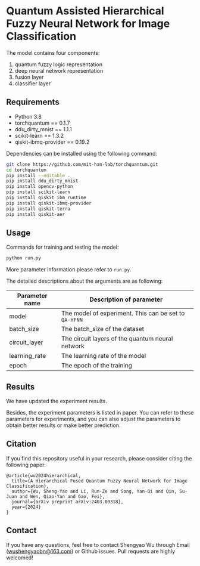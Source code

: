 # Quantum Assisted Hierarchical Fuzzy Neural Network for Image Classification


The model contains four components:
1. quantum fuzzy logic representation
2. deep neural network representation
3. fusion layer
4. classifier layer

## Requirements

- Python 3.8
- torchquantum == 0.1.7
- ddu_dirty_mnist == 1.1.1
- scikit-learn == 1.3.2
- qiskit-ibmq-provider == 0.19.2

Dependencies can be installed using the following command:
```bash
git clone https://github.com/mit-han-lab/torchquantum.git
cd torchquantum
pip install --editable .
pip install ddu_dirty_mnist
pip install opencv-python
pip install scikit-learn
pip install qiskit_ibm_runtime
pip install qiskit-ibmq-provider
pip install qiskit-terra
pip install qiskit-aer

```

## Usage

Commands for training and testing the model:

```bash
python run.py
```

More parameter information please refer to `run.py`.


The detailed descriptions about the arguments are as following:

| Parameter name | Description of parameter |
| --- | --- |
| model | The model of experiment. This can be set to `QA-HFNN`|
| batch_size           | The batch_size of the dataset                                             |
| circuit_layer      | The circuit layers of the quantum neural network    |
| learning_rate      | The learning rate of the model                  |
| epoch       | The epoch of the training




## <span id="resultslink">Results</span>

We have updated the experiment results.

Besides, the experiment parameters is listed in paper. You can refer to these parameters for experiments, and you can also adjust the parameters to obtain better results or make better prediction.


## <span id="citelink">Citation</span>
If you find this repository useful in your research, please consider citing the following paper:

```
@article{wu2024hierarchical,
  title={A Hierarchical Fused Quantum Fuzzy Neural Network for Image Classification},
  author={Wu, Sheng-Yao and Li, Run-Ze and Song, Yan-Qi and Qin, Su-Juan and Wen, Qiao-Yan and Gao, Fei},
  journal={arXiv preprint arXiv:2403.09318},
  year={2024}
}
```

## Contact
If you have any questions, feel free to contact Shengyao Wu through Email (wushengyaobn@163.com) or Github issues. Pull requests are highly welcomed!

